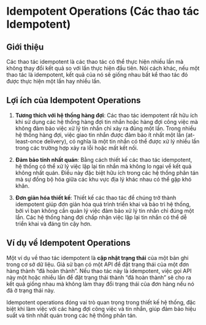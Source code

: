 # Idempotent Operations (Các thao tác Idempotent)

## Giới thiệu

Các thao tác idempotent là các thao tác có thể thực hiện nhiều lần mà không thay đổi kết quả so với lần thực hiện đầu tiên. Nói cách khác, nếu một thao tác là idempotent, kết quả của nó sẽ giống nhau bất kể thao tác đó được thực hiện một lần hay nhiều lần.

## Lợi ích của Idempotent Operations

1. **Tương thích với hệ thống hàng đợi**: Các thao tác idempotent rất hữu ích khi sử dụng các hệ thống hàng đợi tin nhắn hoặc hàng đợi công việc mà không đảm bảo việc xử lý tin nhắn chỉ xảy ra đúng một lần. Trong nhiều hệ thống hàng đợi, việc giao tin nhắn được đảm bảo ít nhất một lần (at-least-once delivery), có nghĩa là một tin nhắn có thể được xử lý nhiều lần trong các trường hợp xảy ra lỗi hoặc mất kết nối.

2. **Đảm bảo tính nhất quán**: Bằng cách thiết kế các thao tác idempotent, hệ thống có thể xử lý việc lặp lại tin nhắn mà không lo ngại về kết quả không nhất quán. Điều này đặc biệt hữu ích trong các hệ thống phân tán mà sự đồng bộ hóa giữa các khu vực địa lý khác nhau có thể gặp khó khăn. 

3. **Đơn giản hóa thiết kế**: Thiết kế các thao tác để chúng trở thành idempotent giúp đơn giản hóa quá trình triển khai và bảo trì hệ thống, bởi vì bạn không cần quản lý việc đảm bảo xử lý tin nhắn chỉ đúng một lần. Các hệ thống hàng đợi chấp nhận việc lặp lại tin nhắn có thể dễ triển khai và đáng tin cậy hơn.

## Ví dụ về Idempotent Operations

Một ví dụ về thao tác idempotent là **cập nhật trạng thái** của một bản ghi trong cơ sở dữ liệu. Giả sử bạn có một API để đặt trạng thái của một đơn hàng thành “đã hoàn thành”. Nếu thao tác này là idempotent, việc gọi API này một hoặc nhiều lần để đặt trạng thái thành “đã hoàn thành” sẽ cho ra kết quả giống nhau mà không làm thay đổi trạng thái của đơn hàng nếu nó đã ở trạng thái này.

Idempotent operations đóng vai trò quan trọng trong thiết kế hệ thống, đặc biệt khi làm việc với các hàng đợi công việc và tin nhắn, giúp đảm bảo hiệu suất và tính nhất quán trong các hệ thống phân tán.